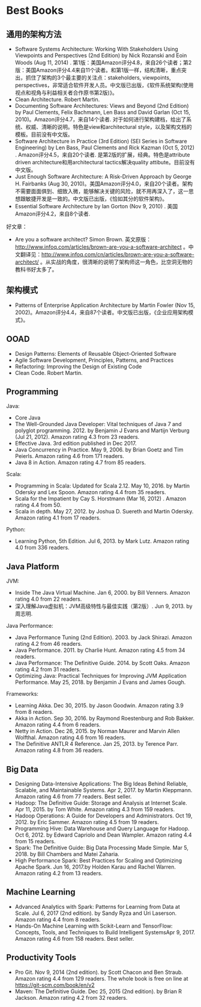 # Best Books

## 通用的架构方法
* Software Systems Architecture: Working With Stakeholders Using Viewpoints and Perspectives (2nd Edition) by Nick Rozanski and Eoin Woods (Aug 11, 2014) . 第1版：美国Amazon评分4.8，来自26个读者；第2版：美国Amazon评分4.4来自11个读者。和第1版一样，结构清晰，重点突出，抓住了架构的3个最主要的关注点：stakeholders, viewpoints, perspectives，非常适合软件开发人员。中文版已出版，《软件系统架构(使用视点和视角与利益相关者合作原书第2版)》。
* Clean Architecture. Robert Martin.
* Documenting Software Architectures: Views and Beyond (2nd Edition) by Paul Clements, Felix Bachmann, Len Bass and David Garlan (Oct 15, 2010)。Amazon评分4.7，来自14个读者. 对于如何进行架构建档，给出了系统、权威、清晰的说明。特色是view和architectural style，以及架构文档的模板。目前没有中文版。
* Software Architecture in Practice (3rd Edition) (SEI Series in Software Engineering) by Len Bass, Paul Clements and Rick Kazman (Oct 5, 2012) . Amazon评分4.5，来自20个读者. 是第2版的扩展，经典。特色是attribute driven architecture和用architectural tactics解决quality attibute。目前没有中文版。
* Just Enough Software Architecture: A Risk-Driven Approach by George H. Fairbanks (Aug 30, 2010)。美国Amazon评分4.0，来自20个读者。架构不需要面面俱到、细致入微，能够解决关键的风险，就不用再深入了，这一思想跟敏捷开发是一致的。中文版已出版，《恰如其分的软件架构》。
* Essential Software Architecture by Ian Gorton (Nov 9, 2010) . 美国Amazon评分4.2，来自8个读者.

好文章：

* Are you a software architect? Simon Brown. 英文原版：http://www.infoq.com/articles/brown-are-you-a-software-architect 。中文翻译见：http://www.infoq.com/cn/articles/brown-are-you-a-software-architect/ 。从实战的角度，很清晰的说明了架构师这一角色，比空洞无物的教科书好太多了。

## 架构模式
* Patterns of Enterprise Application Architecture by Martin Fowler (Nov 15, 2002)。Amazon评分4.4，来自87个读者。中文版已出版，《企业应用架构模式》。

## OOAD

* Design Patterns: Elements of Reusable Object-Oriented Software
* Agile Software Development, Principles, Patterns, and Practices
* Refactoring: Improving the Design of Existing Code
* Clean Code. Robert Martin.

## Programming
Java:

* Core Java
* The Well-Grounded Java Developer: Vital techniques of Java 7 and polyglot programming. 2012. by Benjamin J Evans and Martijn Verburg (Jul 21, 2012). Amazon rating 4.3 from 23 readers.
* Effective Java. 3rd edition published in Dec 2017.
* Java Concurrency in Practice. May 9, 2006. by Brian Goetz and Tim Peierls. Amazon rating 4.6 from 171 readers.
* Java 8 in Action. Amazon rating 4.7 from 85 readers.

Scala:

* Programming in Scala: Updated for Scala 2.12. May 10, 2016. by Martin Odersky and Lex Spoon. Amazon rating 4.4 from 35 readers.
* Scala for the Impatient by Cay S. Horstmann (Mar 16, 2012) . Amazon rating 4.4 from 50.
* Scala in depth. May 27, 2012. by Joshua D. Suereth and Martin Odersky. Amazon rating 4.1 from 17 readers.

Python:

* Learning Python, 5th Edition. Jul 6, 2013. by Mark Lutz. Amazon rating 4.0 from 336 readers.

## Java Platform

JVM:

* Inside The Java Virtual Machine. Jan 6, 2000. by Bill Venners. Amazon rating 4.0 from 22 readers.
* 深入理解Java虚拟机：JVM高级特性与最佳实践（第2版）. Jun 9, 2013. by 周志明.

Java Performance:

* Java Performance Tuning (2nd Edition). 2003. by Jack Shirazi. Amazon rating 4.2 from 46 readers.
* Java Performance. 2011. by Charlie Hunt. Amazon rating 4.5 from 34 readers.
* Java Performance: The Definitive Guide. 2014. by Scott Oaks. Amazon rating 4.2 from 31 readers.
* Optimizing Java: Practical Techniques for Improving JVM Application Performance. May 25, 2018.
by Benjamin J Evans and James Gough.

Frameworks:

* Learning Akka. Dec 30, 2015. by Jason Goodwin. Amazon rating 3.9 from 8 readers.
* Akka in Action. Sep 30, 2016. by Raymond Roestenburg and Rob Bakker. Amazon rating 4.4 from 6 readers.
* Netty in Action. Dec 26, 2015. by Norman Maurer and Marvin Allen Wolfthal. Amazon rating 4.6 from 16 readers.
* The Definitive ANTLR 4 Reference. Jan 25, 2013. by Terence Parr. Amazon rating 4.8 from 36 readers.

## Big Data
* Designing Data-Intensive Applications: The Big Ideas Behind Reliable, Scalable, and Maintainable Systems. Apr 2, 2017. by Martin Kleppmann. Amazon rating 4.6 from 77 readers. Best seller.
* Hadoop: The Definitive Guide: Storage and Analysis at Internet Scale. Apr 11, 2015. by Tom White. Amazon rating 4.3 from 159 readers.
* Hadoop Operations: A Guide for Developers and Administrators. Oct 19, 2012. by Eric Sammer. Amazon rating 4.5 from 19 readers.
* Programming Hive: Data Warehouse and Query Language for Hadoop. Oct 6, 2012. by Edward Capriolo and Dean Wampler. Amazon rating 4.4 from 15 readers.
* Spark: The Definitive Guide: Big Data Processing Made Simple. Mar 5, 2018. by Bill Chambers and Matei Zaharia.
* High Performance Spark: Best Practices for Scaling and Optimizing Apache Spark. Jun 16, 2017.by Holden Karau and Rachel Warren. Amazon rating 4.2 from 13 readers.

## Machine Learning
* Advanced Analytics with Spark: Patterns for Learning from Data at Scale. Jul 6, 2017 (2nd edition). by Sandy Ryza and Uri Laserson. Amazon rating 4.4 from 8 readers.
* Hands-On Machine Learning with Scikit-Learn and TensorFlow: Concepts, Tools, and Techniques to Build Intelligent SystemsApr 9, 2017. Amazon rating 4.6 from 158 readers. Best seller.

## Productivity Tools
* Pro Git. Nov 9, 2014 (2nd edition). by Scott Chacon and Ben Straub. Amazon rating 4.4 from 129 readers. The whole book is free on line at https://git-scm.com/book/en/v2
* Maven: The Definitive Guide. Dec 25, 2015 (2nd edition). by Brian R Jackson. Amazon rating 4.2 from 32 readers.

